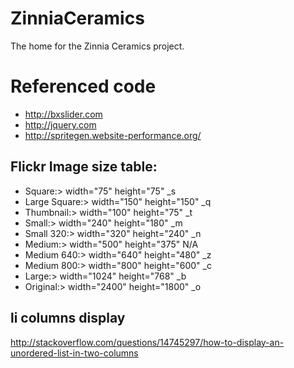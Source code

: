 # ZinniaCeramics

The home for the Zinnia Ceramics project.

# Referenced code

- http://bxslider.com
- http://jquery.com
- http://spritegen.website-performance.org/
 
## Flickr Image size table:

- Square:> width="75" height="75" _s
- Large Square:> width="150" height="150" _q
- Thumbnail:> width="100" height="75" _t
- Small:> width="240" height="180" _m
- Small 320:> width="320" height="240" _n
- Medium:> width="500" height="375" N/A
- Medium 640:> width="640" height="480" _z
- Medium 800:> width="800" height="600" _c
- Large:> width="1024" height="768" _b
- Original:> width="2400" height="1800" _o

## li columns display

http://stackoverflow.com/questions/14745297/how-to-display-an-unordered-list-in-two-columns
